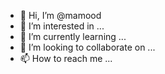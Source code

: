 - 👋 Hi, I’m @mamood
- 👀 I’m interested in ...
- 🌱 I’m currently learning ...
- 💞️ I’m looking to collaborate on ...
- 📫 How to reach me ...

<!---
mamood/mamood is a ✨ special ✨ repository because its `README.md` (this file) appears on your GitHub profile.
You can click the Preview link to take a look at your changes.
--->
